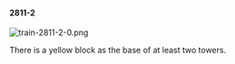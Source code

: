 #### 2811-2
![train-2811-2-0.png](https://github.com/lil-lab/nlvr/raw/master/nlvr/train/images/1/train-2811-2-0.png "train-2811-2-0.png")

There is a yellow block as the base of at least two towers.